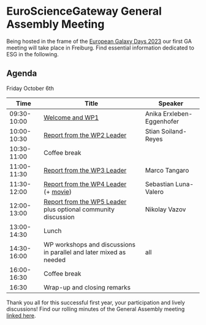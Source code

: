 # EuroScienceGateway General Assembly Meeting

Being hosted in the frame of the [European Galaxy Days 2023](/events/2023-10-egd/) our first GA meeting will take place in Freiburg. Find essential information dedicated to ESG in the following.

## Agenda

Friday October 6th

| Time        |  Title  |  Speaker  |
| ----        |  -----  |  -------  |
| 09:30-10:00 | [Welcome and WP1](https://docs.google.com/presentation/d/1G0V48BavYbbcrKrBKu-jcK5I9PM0olbJ) | Anika Erxleben-Eggenhofer |
| 10:00-10:30 | [Report from the WP2 Leader](https://docs.google.com/presentation/d/1fi2f7FN_dsneUmn8dK6buuspBtVNZwUl) | Stian Soiland-Reyes |
| 10:30-11:00 | Coffee break | |
| 11:00-11:30 | [Report from the WP3 Leader](https://docs.google.com/presentation/d/1W8Qmrjq1ll2EFjXpD7MKgn03ll8S0FbT) | Marco Tangaro |
| 11:30-12:00 | [Report from the WP4 Leader](https://docs.google.com/presentation/d/17psMxhLY1u0SrHfI4_497-m1UMrtO-Nh)<br> (+ [movie](https://drive.google.com/file/d/1SMyL-MRwRaMLpBl_8RqTd7_7BVs0TZMt/view?usp=drive_link)) | Sebastian Luna-Valero |
| 12:00-13:00 | [Report from the WP5 Leader](https://docs.google.com/presentation/d/1XQEENqUL9TUh1ahw5sfJLHCXCrj7ClRB)<br> plus optional community discussion | Nikolay Vazov | 
| 13:00-14:30 | Lunch | |
| 14:30-16:00 | WP workshops and discussions in parallel and later mixed as needed | all |
| 16:00-16:30 | Coffee break | |
| 16:30       | Wrap-up and closing remarks | |

Thank you all for this successful first year, your participation and lively discussions! Find our rolling minutes of the General Assembly meeting [linked here](https://docs.google.com/document/d/1HfSFHiUI0T_b1Z3w0T3Othrbhw6xS1pHnL0DVuLeQEs).
